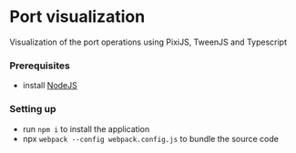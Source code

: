 # Port visualization
Visualization of the port operations using PixiJS, TweenJS and Typescript

### Prerequisites
* install [NodeJS](https://node.js)

### Setting up
* run `npm i` to install the application
* npx `webpack --config webpack.config.js` to bundle the source code

